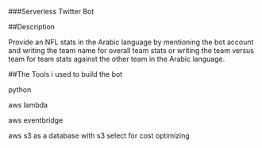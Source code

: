 ###Serverless Twitter Bot

##Description

Provide an NFL stats in the Arabic language by mentioning the bot account and writing the team name for overall team stats
or writing the team versus team for team stats against the other team
in the Arabic language.


##The Tools i used to build the bot

python

aws lambda

aws eventbridge

aws s3 as a database with s3 select for cost optimizing
